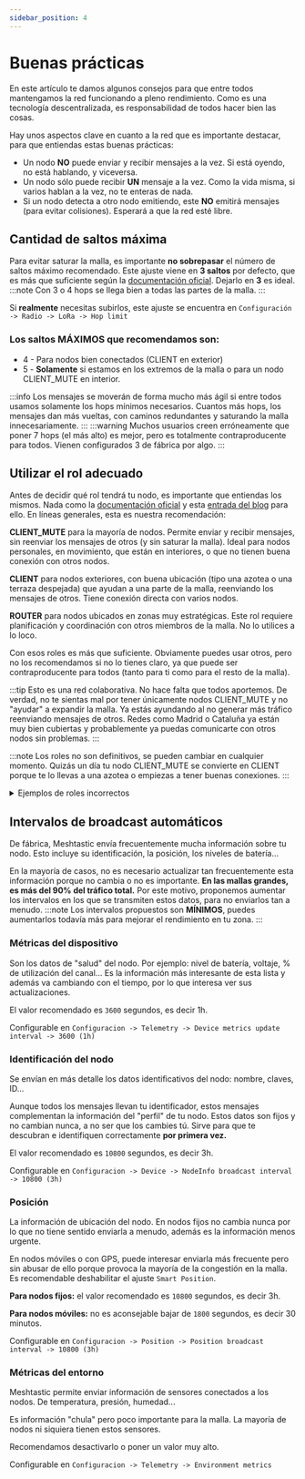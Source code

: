 ```yaml
---
sidebar_position: 4
---
```


# Buenas prácticas

En este artículo te damos algunos consejos para que entre todos mantengamos la red funcionando a pleno rendimiento. Como es una tecnología descentralizada, es responsabilidad de todos hacer bien las cosas.

Hay unos aspectos clave en cuanto a la red que es importante destacar, para que entiendas estas buenas prácticas:

- Un nodo **NO** puede enviar y recibir mensajes a la vez. Si está oyendo, no está hablando, y viceversa.
- Un nodo sólo puede recibir **UN** mensaje a la vez. Como la vida misma, si varios hablan a la vez, no te enteras de nada.
- Si un nodo detecta a otro nodo emitiendo, este **NO** emitirá mensajes (para evitar colisiones). Esperará a que la red esté libre.

## Cantidad de saltos máxima

Para evitar saturar la malla, es importante **no sobrepasar** el número de saltos máximo recomendado.
Este ajuste viene en **3 saltos** por defecto, que es más que suficiente según la [documentación oficial](https://meshtastic.org/docs/configuration/tips/#hop-count). Dejarlo en **3** es ideal.
:::note
Con 3 o 4 hops se llega bien a todas las partes de la malla.
:::

Si **realmente** necesitas subirlos, este ajuste se encuentra en `Configuración -> Radio -> LoRa -> Hop limit`

### Los saltos MÁXIMOS que recomendamos son:

- 4 - Para nodos bien conectados (CLIENT en exterior)
- 5 - **Solamente** si estamos en los extremos de la malla o para un nodo CLIENT_MUTE en interior.

:::info
Los mensajes se moverán de forma mucho más ágil si entre todos usamos solamente los hops mínimos necesarios. Cuantos más hops, los mensajes dan más vueltas, con caminos redundantes y saturando la malla innecesariamente.
:::
:::warning
Muchos usuarios creen erróneamente que poner 7 hops (el más alto) es mejor, pero es totalmente contraproducente para todos. Vienen configurados 3 de fábrica por algo.
:::

## Utilizar el rol adecuado

Antes de decidir qué rol tendrá tu nodo, es importante que entiendas los mismos. Nada como la [documentación oficial](https://meshtastic.org/docs/configuration/radio/device/#roles) y esta [entrada del blog](https://meshtastic.org/blog/choosing-the-right-device-role/) para ello. En líneas generales, esta es nuestra recomendación:

**CLIENT_MUTE** para la mayoría de nodos. Permite enviar y recibir mensajes, sin reenviar los mensajes de otros (y sin saturar la malla). Ideal para nodos personales, en movimiento, que están en interiores, o que no tienen buena conexión con otros nodos.

**CLIENT** para nodos exteriores, con buena ubicación (tipo una azotea o una terraza despejada) que ayudan a una parte de la malla, reenviando los mensajes de otros. Tiene conexión directa con varios nodos.

**ROUTER** para nodos ubicados en zonas muy estratégicas. Este rol requiere planificación y coordinación con otros miembros de la malla. No lo utilices a lo loco.

Con esos roles es más que suficiente. Obviamente puedes usar otros, pero no los recomendamos si no lo tienes claro, ya que puede ser contraproducente para todos (tanto para ti como para el resto de la malla).

:::tip
Esto es una red colaborativa. No hace falta que todos aportemos. De verdad, no te sientas mal por tener únicamente nodos CLIENT_MUTE y no "ayudar" a expandir la malla. Ya estás ayundando al no generar más tráfico reenviando mensajes de otros. Redes como Madrid o Cataluña ya están muy bien cubiertas y probablemente ya puedas comunicarte con otros nodos sin problemas.
:::

:::note
Los roles no son definitivos, se pueden cambiar en cualquier momento. Quizás un día tu nodo CLIENT_MUTE se convierte en CLIENT porque te lo llevas a una azotea o empiezas a tener buenas conexiones.
:::

<details>
<summary>Ejemplos de roles incorrectos</summary>

Un nodo REPEATER viene a ser lo mismo que un ROUTER, pero no aparece en la lista de nodos. Va oculto por la vida. Esto es una malla colaborativa, no es necesario estar en la sombra.

Asignar a un nodo CLIENT cuando no tiene buenas conexiones con otros nodos. Lo único que consigues es entorpecer a los pocos nodos que te oigan. Por ejemplo un nodo CLIENT bien ubicado en una azotea, con visión y conexión directa a un ROUTER, pero que no sirve a otros nodos. Este nodo, reenviando los mensajes que reciba del ROUTER, hace que ese ROUTER no escuche otros mensajes y no pueda enviar mensajes.

Un ROUTER en el tejado de casa (o en ubicaciones aún peores).

</details>

## Intervalos de broadcast automáticos

De fábrica, Meshtastic envía frecuentemente mucha información sobre tu nodo. Esto incluye su identificación, la posición, los niveles de batería...

En la mayoría de casos, no es necesario actualizar tan frecuentemente esta información porque no cambia o no es importante. **En las mallas grandes, es más del 90% del tráfico total.** Por este motivo, proponemos aumentar los intervalos en los que se transmiten estos datos, para no enviarlos tan a menudo.
:::note
Los intervalos propuestos son **MÍNIMOS**, puedes aumentarlos todavía más para mejorar el rendimiento en tu zona.
:::

### Métricas del dispositivo

Son los datos de "salud" del nodo. Por ejemplo: nivel de batería, voltaje, % de utilización del canal... Es la información más interesante de esta lista y además va cambiando con el tiempo, por lo que interesa ver sus actualizaciones.

El valor recomendado es `3600` segundos, es decir 1h.

Configurable en `Configuracion -> Telemetry -> Device metrics update interval -> 3600 (1h)`

### Identificación del nodo

Se envían en más detalle los datos identificativos del nodo: nombre, claves, ID...

Aunque todos los mensajes llevan tu identificador, estos mensajes complementan la información del "perfil" de tu nodo. Estos datos son fijos y no cambian nunca, a no ser que los cambies tú. Sirve para que te descubran e identifiquen correctamente **por primera vez.**

El valor recomendado es `10800` segundos, es decir 3h.

Configurable en `Configuracion -> Device -> NodeInfo broadcast interval -> 10800 (3h)`

### Posición

La información de ubicación del nodo. En nodos fijos no cambia nunca por lo que no tiene sentido enviarla a menudo, además es la información menos urgente.

En nodos móviles o con GPS, puede interesar enviarla más frecuente pero sin abusar de ello porque provoca la mayoría de la congestión en la malla. Es recomendable deshabilitar el ajuste `Smart Position`.

**Para nodos fijos:** el valor recomendado es `10800` segundos, es decir 3h.

**Para nodos móviles:** no es aconsejable bajar de `1800` segundos, es decir 30 minutos.

Configurable en `Configuracion -> Position -> Position broadcast interval -> 10800 (3h)`

### Métricas del entorno

Meshtastic permite enviar información de sensores conectados a los nodos. De temperatura, presión, humedad...

Es información "chula" pero poco importante para la malla. La mayoría de nodos ni siquiera tienen estos sensores.

Recomendamos desactivarlo o poner un valor muy alto.

Configurable en `Configuracion -> Telemetry -> Environment metrics`
